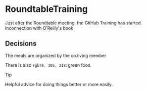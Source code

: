 # RoundtableTraining
Just after the Roundtable meeting, the GitHub Training has started. Inconnection with O'Reilly's book

## Decisions
The meals are organized by the co.living member
<!-- Hier folgt eine Zeile, die mit verschiedenen Farben spielt. This content will not appear in the rendered Markdown -->
There is also `rgb(9, 105, 218)`green food.
> [!TIP]
> Helpful advice for doing things better or more easily.
